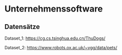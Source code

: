 # Unternehmenssoftware

## Datensätze
Dataset_1: https://cg.cs.tsinghua.edu.cn/ThuDogs/

Dataset_2: https://www.robots.ox.ac.uk/~vgg/data/pets/